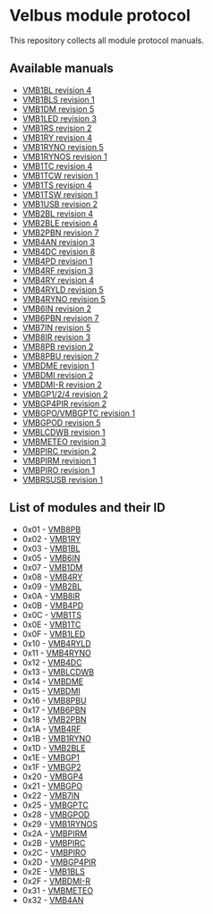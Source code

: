 # Velbus module protocol
This repository collects all module protocol manuals.

## Available manuals

* [VMB1BL revision 4](protocol_vmb1bl.pdf)
* [VMB1BLS revision 1](protocol_vmb1bls.pdf)
* [VMB1DM revision 5](protocol_vmb1dm.pdf)
* [VMB1LED revision 3](protocol_vmb1led.pdf)
* [VMB1RS revision 2](protocol_vmb1rs.pdf)
* [VMB1RY revision 4](protocol_vmb1ry.pdf)
* [VMB1RYNO revision 5](protocol_vmb1ryno.pdf)
* [VMB1RYNOS revision 1](protocol_vmb1rynos.pdf)
* [VMB1TC revision 4](protocol_vmb1tc.pdf)
* [VMB1TCW revision 1](protocol_vmb1tcw.pdf)
* [VMB1TS revision 4](protocol_vmb1ts.pdf)
* [VMB1TSW revision 1](protocol_vmb1tsw.pdf)
* [VMB1USB revision 2](protocol_vmb1usb.pdf)
* [VMB2BL revision 4](protocol_vmb2bl.pdf)
* [VMB2BLE revision 4](protocol_vmb2ble.pdf)
* [VMB2PBN revision 7](protocol_vmb2pbn.pdf)
* [VMB4AN revision 3](protocol_vmb4an.pdf)
* [VMB4DC revision 8](protocol_vmb4dc.pdf)
* [VMB4PD revision 1](protocol_vmb4pd.pdf)
* [VMB4RF revision 3](protocol_vmb4rf.pdf)
* [VMB4RY revision 4](protocol_vmb4ry.pdf)
* [VMB4RYLD revision 5](protocol_vmb4ryld.pdf)
* [VMB4RYNO revision 5](protocol_vmb4ryno.pdf)
* [VMB6IN revision 2](protocol_vmb6in.pdf)
* [VMB6PBN revision 7](protocol_vmb6pbn.pdf)
* [VMB7IN revision 5](protocol_vmb7in.pdf)
* [VMB8IR revision 3](protocol_vmb8ir.pdf)
* [VMB8PB revision 2](protocol_vmb8pb.pdf)
* [VMB8PBU revision 7](protocol_vmb8pbu.pdf)
* [VMBDME revision 1](protocol_vmbdme.pdf)
* [VMBDMI revision 2](protocol_vmbdmi.pdf)
* [VMBDMI-R revision 2](protocol_vmbdmi_r.pdf)
* [VMBGP1/2/4 revision 2](protocol_vmbgp1_2_4.pdf)
* [VMBGP4PIR revision 2](protocol_vmbgp4pir.pdf)
* [VMBGPO/VMBGPTC revision 1](protocol_vmbgpo_vmbgptc.pdf)
* [VMBGPOD revision 5](protocol_vmbgpod.pdf)
* [VMBLCDWB revision 1](protocol_vmblcdwb.pdf)
* [VMBMETEO revision 3](protocol_vmbmeteo.pdf)
* [VMBPIRC revision 2](protocol_vmbpirc.pdf)
* [VMBPIRM revision 1](protocol_vmbpirm.pdf)
* [VMBPIRO revision 1](protocol_vmbpiro.pdf)
* [VMBRSUSB revision 1](protocol_vmbrsusb.pdf)

## List of modules and their ID

* 0x01 - [VMB8PB](protocol_vmb8pb.pdf)
* 0x02 - [VMB1RY](protocol_vmb1ry.pdf)
* 0x03 - [VMB1BL](protocol_vmb1bl.pdf)
* 0x05 - [VMB6IN](protocol_vmb7in.pdf)
* 0x07 - [VMB1DM](protocol_vmb1dm.pdf)
* 0x08 - [VMB4RY](protocol_vmb4ry.pdf)
* 0x09 - [VMB2BL](protocol_vmb2bl.pdf)
* 0x0A - [VMB8IR](protocol_vmb8ir.pdf)
* 0x0B - [VMB4PD](protocol_vmb4pd.pdf)
* 0x0C - [VMB1TS](protocol_vmb1ts.pdf)
* 0x0E - [VMB1TC](protocol_vmb1tc.pdf)
* 0x0F - [VMB1LED](protocol_vmb1led.pdf)
* 0x10 - [VMB4RYLD](protocol_vmb4ryld.pdf)
* 0x11 - [VMB4RYNO](protocol_vmb4ryno.pdf)
* 0x12 - [VMB4DC](protocol_vmb4dc.pdf)
* 0x13 - [VMBLCDWB](protocol_vmblcdwb.pdf)
* 0x14 - [VMBDME](protocol_vmbdme.pdf)
* 0x15 - [VMBDMI](protocol_vmbdmi.pdf)
* 0x16 - [VMB8PBU](protocol_vmb8pbu.pdf)
* 0x17 - [VMB6PBN](protocol_vmb6pbn.pdf)
* 0x18 - [VMB2PBN](protocol_vmb2pbn.pdf)
* 0x1A - [VMB4RF](protocol_vmb4rf.pdf)
* 0x1B - [VMB1RYNO](protocol_vmb1ryno.pdf)
* 0x1D - [VMB2BLE](protocol_vmb2ble.pdf)
* 0x1E - [VMBGP1](protocol_vmbgp1_2_4.pdf)
* 0x1F - [VMBGP2](protocol_vmbgp1_2_4.pdf)
* 0x20 - [VMBGP4](protocol_vmbgp1_2_4.pdf)
* 0x21 - [VMBGPO](protocol_vmbgpo_vmbgptc.pdf)
* 0x22 - [VMB7IN](protocol_vmb7in.pdf)
* 0x25 - [VMBGPTC](protocol_vmbgpo_vmbgptc.pdf)
* 0x28 - [VMBGPOD](protocol_vmbgpod.pdf)
* 0x29 - [VMB1RYNOS](protocol_vmb1rynos.pdf)
* 0x2A - [VMBPIRM](protocol_vmbpirm.pdf)
* 0x2B - [VMBPIRC](protocol_vmbpirc.pdf)
* 0x2C - [VMBPIRO](protocol_vmbpiro.pdf)
* 0x2D - [VMBGP4PIR](protocol_vmbgp4pir.pdf)
* 0x2E - [VMB1BLS](protocol_vmb1bls.pdf)
* 0x2F - [VMBDMI-R](protocol_vmbdmi_r.pdf)
* 0x31 - [VMBMETEO](protocol_vmbmeteo.pdf)
* 0x32 - [VMB4AN](protocol_vmb4an.pdf)